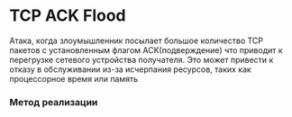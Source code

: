 # TCP ACK Flood 
Атака, когда злоумышленник посылает большое количество TCP пакетов с установленным флагом ACK(подверждение) что приводит к перегрузке сетевого устройства получателя. Это может привести к отказу в обслуживании из-за исчерпания ресурсов, таких как процессорное время или память

### Метод реализации

